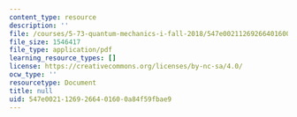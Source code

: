 ```yaml
---
content_type: resource
description: ''
file: /courses/5-73-quantum-mechanics-i-fall-2018/547e00211269266401600a84f59fbae9_MIT5_73F18_Lec21.pdf
file_size: 1546417
file_type: application/pdf
learning_resource_types: []
license: https://creativecommons.org/licenses/by-nc-sa/4.0/
ocw_type: ''
resourcetype: Document
title: null
uid: 547e0021-1269-2664-0160-0a84f59fbae9
---
```

